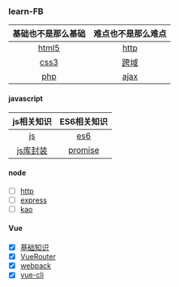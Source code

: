 ### learn-FB

| 基础也不是那么基础 | 难点也不是那么难点    |
| :-------------: | :---------------: |
| [html5](./html/README.md) |  [http](./http/http.md)  |
| [css3](./css3/README.md) | [跨域](./CrossDomain/README.md)|
| [php](./php/php相关知识.md) | [ajax](./ajax/README.md)|

#### javascript

| js相关知识    |  ES6相关知识|
| :------------: |:---------------:| 
| [js](./javascript/javascript.md)  |  [es6](./javascript/es6.md)|
| [js库封装](./javascript/JS库封装.md)| [promise](./javascript/promise.md) |

#### node

- [ ] [http](./node/http/README.md)
- [ ] [express](./node/express/README.md)
- [ ] [kao](./node/koa/README.md)

#### Vue

- [x] [基础知识](./Vue/基础知识/README.md)
- [x] [VueRouter](./Vue/Vue-Router/README.md)
- [x] [webpack](./Vue/webpackLearn/README.md)
- [x] [vue-cli](./Vue/vue-cli/README.md)
